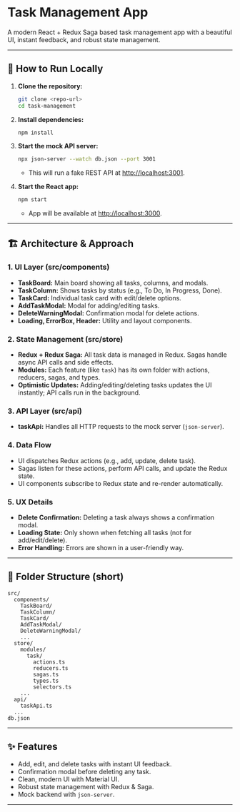 # Task Management App

A modern React + Redux Saga based task management app with a beautiful UI, instant feedback, and robust state management.

---

## 🚀 How to Run Locally

1. **Clone the repository:**

   ```bash
   git clone <repo-url>
   cd task-management
   ```

2. **Install dependencies:**

   ```bash
   npm install
   ```

3. **Start the mock API server:**

   ```bash
   npx json-server --watch db.json --port 3001
   ```

   - This will run a fake REST API at [http://localhost:3001](http://localhost:3001).

4. **Start the React app:**
   ```bash
   npm start
   ```
   - App will be available at [http://localhost:3000](http://localhost:3000).

---

## 🏗️ Architecture & Approach

### **1. UI Layer (src/components)**

- **TaskBoard:** Main board showing all tasks, columns, and modals.
- **TaskColumn:** Shows tasks by status (e.g., To Do, In Progress, Done).
- **TaskCard:** Individual task card with edit/delete options.
- **AddTaskModal:** Modal for adding/editing tasks.
- **DeleteWarningModal:** Confirmation modal for delete actions.
- **Loading, ErrorBox, Header:** Utility and layout components.

### **2. State Management (src/store)**

- **Redux + Redux Saga:** All task data is managed in Redux. Sagas handle async API calls and side effects.
- **Modules:** Each feature (like `task`) has its own folder with actions, reducers, sagas, and types.
- **Optimistic Updates:** Adding/editing/deleting tasks updates the UI instantly; API calls run in the background.

### **3. API Layer (src/api)**

- **taskApi:** Handles all HTTP requests to the mock server (`json-server`).

### **4. Data Flow**

- UI dispatches Redux actions (e.g., add, update, delete task).
- Sagas listen for these actions, perform API calls, and update the Redux state.
- UI components subscribe to Redux state and re-render automatically.

### **5. UX Details**

- **Delete Confirmation:** Deleting a task always shows a confirmation modal.
- **Loading State:** Only shown when fetching all tasks (not for add/edit/delete).
- **Error Handling:** Errors are shown in a user-friendly way.

---

## 📁 Folder Structure (short)

```
src/
  components/
    TaskBoard/
    TaskColumn/
    TaskCard/
    AddTaskModal/
    DeleteWarningModal/
    ...
  store/
    modules/
      task/
        actions.ts
        reducers.ts
        sagas.ts
        types.ts
        selectors.ts
    ...
  api/
    taskApi.ts
  ...
db.json
```

---

## ✨ Features

- Add, edit, and delete tasks with instant UI feedback.
- Confirmation modal before deleting any task.
- Clean, modern UI with Material UI.
- Robust state management with Redux & Saga.
- Mock backend with `json-server`.

---
